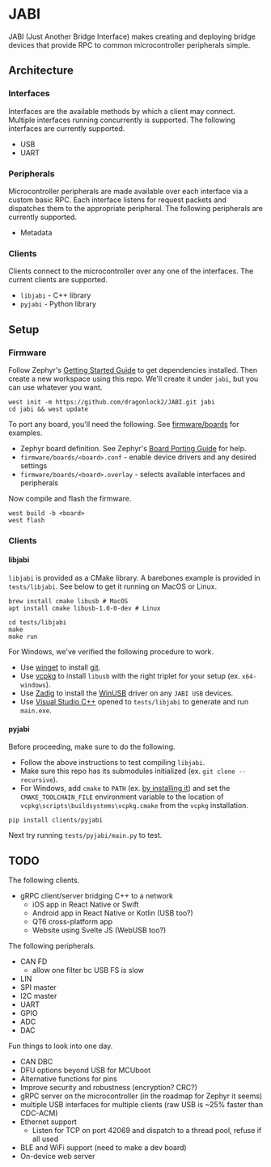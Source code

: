 # JABI

JABI (Just Another Bridge Interface) makes creating and deploying bridge devices that provide RPC to common microcontroller peripherals simple.

## Architecture

### Interfaces

Interfaces are the available methods by which a client may connect. Multiple interfaces running concurrently is supported. The following interfaces are currently supported.

- USB
- UART

### Peripherals

Microcontroller peripherals are made available over each interface via a custom basic RPC. Each interface listens for request packets and dispatches them to the appropriate peripheral. The following peripherals are currently supported.

- Metadata

### Clients

Clients connect to the microcontroller over any one of the interfaces. The current clients are supported.

- `libjabi` - C++ library
- `pyjabi` - Python library

## Setup

### Firmware

Follow Zephyr's [Getting Started Guide](https://docs.zephyrproject.org/latest/getting_started/index.html) to get dependencies installed. Then create a new workspace using this repo. We'll create it under `jabi`, but you can use whatever you want.

```
west init -m https://github.com/dragonlock2/JABI.git jabi
cd jabi && west update
```

To port any board, you'll need the following. See [firmware/boards](firmware/boards/) for examples.

- Zephyr board definition. See Zephyr's [Board Porting Guide](https://docs.zephyrproject.org/latest/hardware/porting/board_porting.html) for help.
- `firmware/boards/<board>.conf` - enable device drivers and any desired settings
- `firmware/boards/<board>.overlay` - selects available interfaces and peripherals

Now compile and flash the firmware.

```
west build -b <board>
west flash
```

### Clients

#### libjabi

`libjabi` is provided as a CMake library. A barebones example is provided in `tests/libjabi`. See below to get it running on MacOS or Linux.

```
brew install cmake libusb # MacOS
apt install cmake libusb-1.0-0-dev # Linux

cd tests/libjabi
make
make run
```

For Windows, we've verified the following procedure to work.

- Use [winget](https://docs.microsoft.com/en-us/windows/package-manager/winget/) to install [git](https://winget.run/pkg/Git/Git).
- Use [vcpkg](https://github.com/libusb/libusb/wiki/Windows#vcpkg-port) to install `libusb` with the right triplet for your setup (ex. `x64-windows`).
- Use [Zadig](https://zadig.akeo.ie) to install the [WinUSB](https://github.com/libusb/libusb/wiki/Windows#driver-installation) driver on any `JABI USB` devices.
- Use [Visual Studio C++](https://visualstudio.microsoft.com/vs/features/cplusplus/) opened to `tests/libjabi` to generate and run `main.exe`.

#### pyjabi

Before proceeding, make sure to do the following.

- Follow the above instructions to test compiling `libjabi`.
- Make sure this repo has its submodules initialized (ex. `git clone --recursive`).
- For Windows, add `cmake` to `PATH` (ex. [by installing it](https://cmake.org/download/)) and set the `CMAKE_TOOLCHAIN_FILE` environment variable to the location of `vcpkg\scripts\buildsystems\vcpkg.cmake` from the `vcpkg` installation.

```
pip install clients/pyjabi
```

Next try running `tests/pyjabi/main.py` to test.

## TODO

The following clients.

- gRPC client/server bridging C++ to a network
    - iOS app in React Native or Swift
    - Android app in React Native or Kotlin (USB too?)
    - QT6 cross-platform app
    - Website using Svelte JS (WebUSB too?)

The following peripherals.

- CAN FD
    - allow one filter bc USB FS is slow
- LIN
- SPI master
- I2C master
- UART
- GPIO
- ADC
- DAC

Fun things to look into one day.

- CAN DBC
- DFU options beyond USB for MCUboot
- Alternative functions for pins
- Improve security and robustness (encryption? CRC?)
- gRPC server on the microcontroller (in the roadmap for Zephyr it seems)
- multiple USB interfaces for multiple clients (raw USB is \~25% faster than CDC-ACM)
- Ethernet support
    - Listen for TCP on port 42069 and dispatch to a thread pool, refuse if all used
- BLE and WiFi support (need to make a dev board)
- On-device web server
